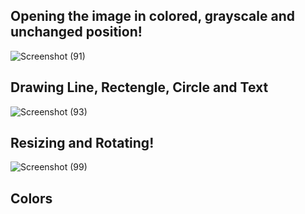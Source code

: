 ## Opening the image in colored, grayscale and unchanged position!
![Screenshot (91)](https://github.com/Ibrokhim7755/OpenCv/assets/89033710/c085b38c-45c6-4540-bb51-74ab937d4e53)
## Drawing Line, Rectengle, Circle and Text
![Screenshot (93)](https://github.com/Ibrokhim7755/OpenCv/assets/89033710/d15d1d5e-e7e6-4188-a6d4-a592e6098461)
## Resizing and Rotating!
![Screenshot (99)](https://github.com/Ibrokhim7755/OpenCv/assets/89033710/76fb47bf-4096-4430-86c3-e71b3a14622c)
## Colors

